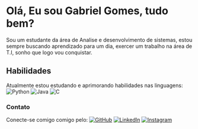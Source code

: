 # Olá, Eu sou Gabriel Gomes, tudo bem?

Sou um estudante da área de Analise e desenvolvimento de sistemas, estou sempre buscando aprendizado para um dia, exercer um trabalho na área de T.I, sonho que logo vou conquistar.

## Habilidades
Atualmente estou estudando e aprimorando habilidades nas linguagens:
![Python](https://img.shields.io/badge/python-3670A0?style=for-the-badge&logo=python&logoColor=ffdd54) ![Java](https://img.shields.io/badge/java-%23ED8B00.svg?style=for-the-badge&logo=openjdk&logoColor=white) ![C](https://img.shields.io/badge/C-00599C?style=for-the-badge&logo=c&logoColor=white)

### Contato
Conecte-se comigo comigo pelo:
[![GitHub](https://img.shields.io/badge/GitHub-100000?style=for-the-badge&logo=github&logoColor=white)](https://github.com/GabrielGomesOliveira)
[![LinkedIn](https://img.shields.io/badge/LinkedIn-0077B5?style=for-the-badge&logo=linkedin&logoColor=white)](https://www.linkedin.com/in/gabrielgomesdeoliveira/)
[![Instagram](https://img.shields.io/badge/-Instagram-%23E4405F?style=for-the-badge&logo=instagram&logoColor=white)](https://www.instagram.com/eu_gabrielgomes_/?hl=pt-br)

